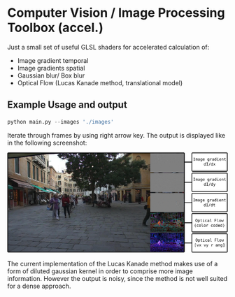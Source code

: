 # Computer Vision / Image Processing Toolbox (accel.)
Just a small set of useful GLSL shaders for accelerated calculation of:
- Image gradient temporal
- Image gradients spatial
- Gaussian blur/ Box blur
- Optical Flow (Lucas Kanade method, translational model)

## Example Usage and output
```python
python main.py --images './images'
```

Iterate through frames by using right arrow key. The output is displayed like in the following screenshot:

![Example output](.presentation/output.svg.png)

The current implementation of the Lucas Kanade method makes use of a form of diluted gaussian kernel in order to comprise more image information. However the output is noisy, since the method is not well suited for a dense approach.
